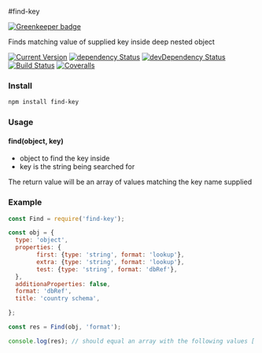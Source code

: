 #find-key

[![Greenkeeper badge](https://badges.greenkeeper.io/simon-p-r/find-key.svg)](https://greenkeeper.io/)

Finds matching value of supplied key inside deep nested object

[![Current Version](https://img.shields.io/npm/v/find-key.svg?maxAge=1000)](https://www.npmjs.org/package/find-key)
[![dependency Status](https://img.shields.io/david/simon-p-r/find-key.svg?maxAge=1000)](https://david-dm.org/simon-p-r/find-key)
[![devDependency Status](https://img.shields.io/david/dev/simon-p-r/find-key.svg?maxAge=1000)](https://david-dm.org/simon-p-r/find-key)
[![Build Status](https://travis-ci.org/simon-p-r/find-key.svg?branch=master)](https://travis-ci.org/simon-p-r/find-key)
[![Coveralls](https://img.shields.io/coveralls/simon-p-r/find-key.svg?maxAge=1000)](https://coveralls.io/github/simon-p-r/find-key)


### Install

```bash
npm install find-key
```

### Usage

#### find(object, key)

+ object to find the key inside
+ key is the string being searched for

The return value will be an array of values matching the key name supplied

### Example

```javascript
const Find = require('find-key');

const obj = {
  type: 'object',
  properties: {
        first: {type: 'string', format: 'lookup'},
        extra: {type: 'string', format: 'lookup'},
        test: {type: 'string', format: 'dbRef'},
  },
  additionaProperties: false,
  format: 'dbRef',
  title: 'country schema',

};

const res = Find(obj, 'format');

console.log(res); // should equal an array with the following values ['lookup', 'dbRef']
```
